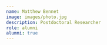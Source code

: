 ```yaml
---
name: Matthew Bennet
image: images/photo.jpg
description: Postdoctoral Researcher
role: alumni
alumni: true
---
```

